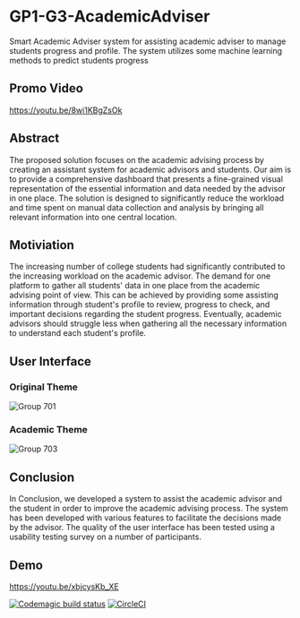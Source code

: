 # GP1-G3-AcademicAdviser
Smart Academic Adviser system for assisting academic adviser to manage students progress and profile. The system utilizes some machine learning methods to predict students progress
## Promo Video
https://youtu.be/8wi1KBgZsOk
## Abstract
The proposed solution focuses on the academic advising process by creating an assistant system for academic advisors and students. Our aim is to provide a comprehensive dashboard that presents a fine-grained visual representation of the essential information and data needed by the advisor in one place. The solution is designed to significantly reduce the workload and time spent on manual data collection and analysis by bringing all relevant information into one central location.
## Motiviation
The increasing number of college students had significantly contributed to the increasing workload on the academic advisor. The demand for one platform to gather all students' data in one place from the academic advising point of view. This can be achieved by providing some assisting information through student's profile to review, progress to check, and important decisions regarding the student progress. Eventually, academic advisors should struggle less when gathering all the necessary information to understand each student's profile.
## User Interface
### Original Theme
![Group 701](https://user-images.githubusercontent.com/80723154/220677414-dd5f1f87-b9fc-46b8-a50b-64c39cbc8630.png)
### Academic Theme
![Group 703](https://user-images.githubusercontent.com/80723154/220677464-61760d88-814f-45fd-b9e0-9739193aae8f.png)
## Conclusion
In Conclusion, we developed a system to assist the academic advisor and the student in order to improve the academic advising process. The system has been developed with various features to facilitate the decisions made by the advisor. The quality of the user interface has been tested using a usability testing survey on a number of participants.
## Demo
https://youtu.be/xbjcysKb_XE

[![Codemagic build status](https://api.codemagic.io/apps/63165cf72923d8720efed16b/my-workflow/status_badge.svg)](https://codemagic.io/apps/63165cf72923d8720efed16b/my-workflow/latest_build) [![CircleCI](https://dl.circleci.com/status-badge/img/gh/SultanEid/GP1-G3-AcademicAdviser/tree/main.svg?style=svg)](https://dl.circleci.com/status-badge/redirect/gh/SultanEid/GP1-G3-AcademicAdviser/tree/main)
